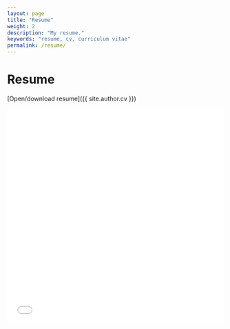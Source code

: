 ```yaml
---
layout: page
title: "Resume"
weight: 2
description: "My resume."
keywords: "resume, cv, curriculum vitae"
permalink: /resume/
---
```


# Resume

[Open/download resume]({{ site.author.cv }})

<iframe src="{{ site.author.cv }}" width="100%" height="500px" style="border: none;">
This browser does not support PDFs. Please download the PDF to view it: <a href="{{ site.author.cv }}">Download PDF</a>
</iframe>
